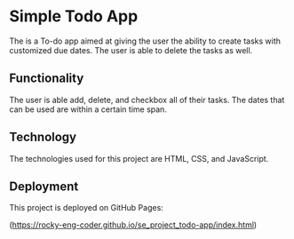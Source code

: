 # Simple Todo App

The is a To-do app aimed at giving the user the ability to create tasks with customized due dates. The user is able to delete the tasks as well. 

## Functionality

The user is able add, delete, and checkbox all of their tasks. The dates that can be used are within a certain time span. 

## Technology

The technologies used for this project are HTML, CSS, and JavaScript. 

## Deployment

This project is deployed on GitHub Pages:

(https://rocky-eng-coder.github.io/se_project_todo-app/index.html)


